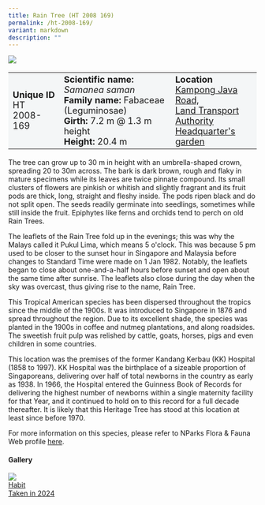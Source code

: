 ```yaml
---
title: Rain Tree (HT 2008 169)
permalink: /ht-2008-169/
variant: markdown
description: ""
---
```

<div class="isomer-image-wrapper">
<img src="/images/Heritage_trees_photos/rain_tree_ht_2005_45-habit.jpg">
</div><table style="minWidth: 100px; font-size: 18px; background: #F4F6F7">
<tbody><tr>
<td rowspan="1" colspan="1">
<strong>Unique ID</strong>
<br>HT 2008-169
</td>
<td rowspan="1" colspan="1">
<strong>Scientific name:</strong> <em>Samanea saman</em>
<br><strong>Family name:</strong> Fabaceae (Leguminosae)
<br><strong>Girth: </strong>7.2 m @ 1.3 m height
<br><strong>Height: </strong>20.4 m
</td>
<td rowspan="1" colspan="1">
<strong>Location</strong><a href="https://www.onemap.gov.sg/?lat=1.3092770000016616&amp;lng=103.84801599999727">
<br>Kampong Java Road, 
<br>Land Transport Authority
<br>Headquarter's garden</a>
</td>
</tr>
</tbody>
</table>
<p>The tree can grow up to 30 m in height with an umbrella-shaped crown, spreading 20 to 30m across. The bark is dark brown, rough and flaky in mature specimens while its leaves are twice pinnate compound. Its small clusters of flowers are pinkish or whitish and slightly fragrant and its fruit pods are thick, long, straight and fleshy inside. The pods ripen black and do not split open. The seeds readily germinate into seedlings, sometimes while still inside the fruit. Epiphytes like ferns and orchids tend to perch on old Rain Trees.</p>

<p>The leaflets of the Rain Tree fold up in the evenings; this was why the Malays called it Pukul Lima, which means 5 o'clock. This was because 5 pm used to be closer to the sunset hour in Singapore and Malaysia before changes to Standard Time were made on 1 Jan 1982. Notably, the leaflets began to close about one-and-a-half hours before sunset and open about the same time after sunrise. The leaflets also close during the day when the sky was overcast, thus giving rise to the name, Rain Tree.</p>

<p>This Tropical American species has been dispersed throughout the tropics since the middle of the 1900s. It was introduced to Singapore in 1876 and spread throughout the region. Due to its excellent shade, the species was planted in the 1900s in coffee and nutmeg plantations, and along roadsides. The sweetish fruit pulp was relished by cattle, goats, horses, pigs and even children in some countries.</p>
	
<p>This location was the premises of the former Kandang Kerbau (KK) Hospital (1858 to 1997). KK Hospital was the birthplace of a sizeable proportion of Singaporeans, delivering over half of total newborns in the country as early as 1938. In 1966, the Hospital entered the Guinness Book of Records for delivering the highest number of newborns within a single maternity facility for that Year, and it continued to hold on to this record for a full decade thereafter. It is likely that this Heritage Tree has stood at this location at least since before 1970.</p>

<p>For more information on this species, please refer to NParks Flora &amp; Fauna Web profile <a href="https://www.nparks.gov.sg/florafaunaweb/flora/3/1/3106">here</a>.</p>

<h4><b>Gallery</b></h4>
<div class="isomer-card-grid">
<a href="/images/Heritage_trees_photos/rain_tree_ht_2005_45-habit.jpg" class="isomer-card">
<div class="isomer-card-image">
<div class="isomer-image-wrapper"><img src="/images/Heritage_trees_photos/rain_tree_ht_2005_45-habit.jpg"></div></div>
<div class="isomer-card-body"><div class="isomer-card-title">Habit</div><div class="isomer-card-description">Taken in 2024</div></div></a><p></p></div>